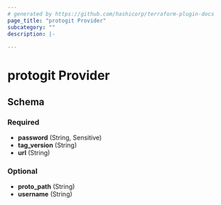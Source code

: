 ```yaml
---
# generated by https://github.com/hashicorp/terraform-plugin-docs
page_title: "protogit Provider"
subcategory: ""
description: |-
  
---
```


# protogit Provider





<!-- schema generated by tfplugindocs -->
## Schema

### Required

- **password** (String, Sensitive)
- **tag_version** (String)
- **url** (String)

### Optional

- **proto_path** (String)
- **username** (String)
